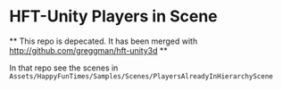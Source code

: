 HFT-Unity Players in Scene
==========================

** This repo is depecated. It has been merged with http://github.com/greggman/hft-unity3d **

In that repo see the scenes in `Assets/HappyFunTimes/Samples/Scenes/PlayersAlreadyInHierarchyScene`


